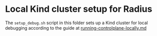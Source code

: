 # Local Kind cluster setup for Radius

The `setup_debug.sh` script in this folder sets up a Kind cluster for local debugging according to the guide at [running-controlplane-locally.md](https://github.com/radius-project/radius/blob/main/docs/contributing/contributing-code/contributing-code-control-plane/running-controlplane-locally.md)

